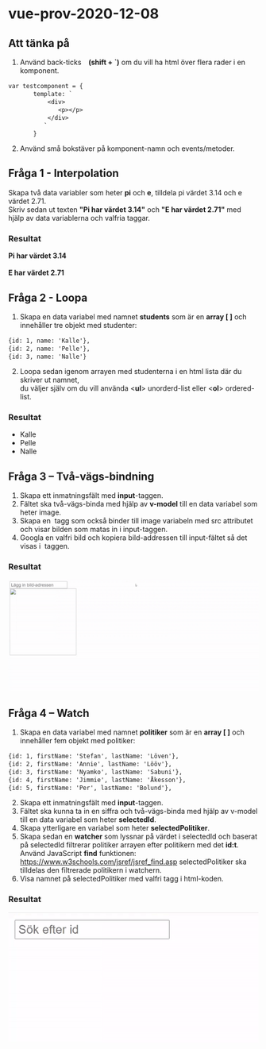 # vue-prov-2020-12-08
## Att tänka på

1. Använd back-ticks **` ` (shift + `)** om du vill ha html över flera rader i en komponent.
```
var testcomponent = {
       template: `
           <div>
              <p></p>
           </div>
          `
       }
```
2.	Använd små bokstäver på komponent-namn och events/metoder.

## Fråga 1 - Interpolation

Skapa två data variabler som heter **pi** och **e**, tilldela pi värdet 3.14 och e värdet 2.71.<br>
Skriv sedan ut texten **"Pi har värdet 3.14"** och **"E har värdet 2.71"** med hjälp av data variablerna och valfria taggar.

### Resultat
**Pi har värdet 3.14**<br><br>
**E har värdet 2.71**<br>

## Fråga 2 - Loopa
1. Skapa en data variabel med namnet **students** som är en **array [ ]** och innehåller tre objekt med studenter:

```
{id: 1, name: 'Kalle'},
{id: 2, name: 'Pelle'},
{id: 3, name: 'Nalle'}
```

2. Loopa sedan igenom arrayen med studenterna i en html lista där du skriver ut namnet,<br>
du väljer själv om du vill använda <**ul**> unorderd-list eller <**ol**> ordered-list.

### Resultat
* Kalle
* Pelle
* Nalle

## Fråga 3 – Två-vägs-bindning
1. Skapa ett inmatningsfält med **input**-taggen. 
2. Fältet ska två-vägs-binda med hjälp av **v-model** till en data variabel som heter image.
3. Skapa en <img> tagg som också binder till image variabeln med src attributet och visar bilden som matas in i input-taggen.
4. Googla en valfri bild och kopiera bild-addressen till input-fältet så det visas i <img> taggen.

### Resultat
![](https://github.com/abbjetmus/vue-prov-2020-12-08/blob/main/uppgift3.gif)

## Fråga 4 – Watch 
1. Skapa en data variabel med namnet **politiker** som är en **array [ ]** och innehåller fem objekt med politiker:
```
{id: 1, firstName: 'Stefan', lastName: 'Löven'},
{id: 2, firstName: 'Annie', lastName: 'Lööv'},
{id: 3, firstName: 'Nyamko', lastName: 'Sabuni'},
{id: 4, firstName: 'Jimmie', lastName: 'Åkesson'},
{id: 5, firstName: 'Per', lastName: 'Bolund'},
```

2. Skapa ett inmatningsfält med **input**-taggen. 
3. Fältet ska kunna ta in en siffra och två-vägs-binda med hjälp av v-model till en data variabel som heter **selectedId**.
4. Skapa ytterligare en variabel som heter **selectedPolitiker**.
5. Skapa sedan en **watcher** som lyssnar på värdet i selectedId och baserat på selectedId filtrerar politiker arrayen efter politikern med det **id:t**. 
Använd JavaScript **find** funktionen: <https://www.w3schools.com/jsref/jsref_find.asp>
selectedPolitiker ska tilldelas den filtrerade politikern i watchern.
6. Visa namnet på selectedPolitiker med valfri tagg i html-koden.

### Resultat
![](https://github.com/abbjetmus/vue-prov-2020-12-08/blob/main/uppgift4.gif)

